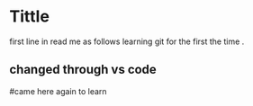 # Tittle
first line in read me as follows learning git  for the first the time .
## changed through vs code
#came here again to learn